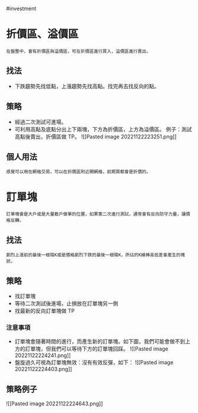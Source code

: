 #investment 

# 折價區、溢價區
	在盤整中，會有折價區與溢價區，可在折價區進行買入，溢價區進行賣出。
## 找法
- 下跌趨勢先找低點，上漲趨勢先找高點。找完再去找反向的點。

## 策略
- 經過二次測試可進場。
- 可利用高點及底點分出上下兩塊，下方為折價區，上方為溢價區。
例子：測試高點後賣出，折價區做 TP。
![[Pasted image 20221122223251.png]]

## 個人用法
	感覺可以用在網格交易，可以在折價區附近開網格，前期買都會是折價的。

# 訂單塊
	訂單塊會是大戶或是大量散戶做單的位置，如果第二次進行測試，通常會有反向防守力量，讓價格反轉。
## 找法
	劇烈上漲前的最後一根陰K或是價格劇烈下跌的最後一根陽K，所佔的K線棒高低差會產生的塊狀。

## 策略
- 找訂單塊
- 等待二次測試後進場，止損放在訂單塊另一側
- 找最新的反向訂單塊做 TP

### 注意事項
- 訂單塊會隨著時間的進行，而產生新的訂單塊。如下圖，我們可能會做不到上方的訂單塊，但我們可以等待下方的訂單塊回踩。
	![[Pasted image 20221122224241.png]]
- 盤旋過久可視為訂單塊無效：沒有有效反彈，如下：
	![[Pasted image 20221122224403.png]]

## 策略例子
![[Pasted image 20221122224643.png]]